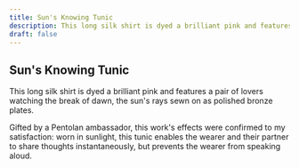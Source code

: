 ```yaml
---
title: Sun's Knowing Tunic
description: This long silk shirt is dyed a brilliant pink and features a pair of lovers watching the break of dawn, the sun's rays sewn on as polished bronze plates....
draft: false
---
```


## Sun's Knowing Tunic

This long silk shirt is dyed a brilliant pink and features a pair of lovers watching the break of dawn, the sun's rays sewn on as polished bronze plates.

Gifted by a Pentolan ambassador, this work's effects were confirmed to my satisfaction: worn in sunlight, this tunic enables the wearer and their partner to share thoughts instantaneously, but prevents the wearer from speaking aloud.
